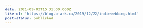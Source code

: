 ```yaml
---
date: 2021-09-03T15:31:00.000Z
like-of: 'https://blog.b-ark.ca/2019/12/22/indiewebbing.html'
post-status: published
---
```


